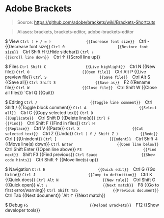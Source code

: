 # Adobe Brackets

> Source: https://github.com/adobe/brackets/wiki/Brackets-Shortcuts

> Aliases: brackets, brackets-editor, adobe-brackets-editor

$ View
    `Ctrl ( + / = )                {{Increase font size}} 
    `Ctrl -                        {{Decrease font size}} 
    `Ctrl 0                        {{Restore font size}} 
    `Ctrl Shift H                  {{Hide sidebar}} 
    `Ctrl ↓                        {{Scroll line down}} 
    `Ctrl ↑                        {{Scroll line up}} 

$ Files
    `Ctrl Shift C                  {{Live highlight}} 
    `Ctrl N                        {{New file}} 
    `Ctrl O                        {{Open file}} 
    `Ctrl Alt P                    {{Live preview file}} 
    `Ctrl S                        {{Save file}} 
    `Ctrl Alt S                    {{Save all}} 
    `Ctrl Shift S                  {{Save as}} 
    `F2                            {{Rename file}} 
    `Ctrl W                        {{Close file}} 
    `Ctrl Shift W                  {{Close all files}} 
    `Ctrl Q                        {{Quit}} 

$ Editing
    `Ctrl /                        {{Toggle line comment}} 
    `Ctrl Shift /                  {{Toggle block comment}} 
    `Ctrl A                        {{Select all}} 
    `Ctrl C                        {{Copy selected text}} 
    `Ctrl D                        {{Duplicate}} 
    `Ctrl Shift D                  {{Delete line(s)}} 
    `Ctrl F                        {{Find}} 
    `Ctrl Shift F                  {{Find in files}} 
    `Ctrl H                        {{Replace}} 
    `Ctrl V                        {{Paste}} 
    `Ctrl X                        {{Cut selected text}} 
    `Ctrl Z                        {{Undo}} 
    `Ctrl ( Y / Shift Z )          {{Redo}} 
    `Ctrl ]                        {{Unindent}} 
    `Ctrl [                        {{Indent}} 
    `Ctrl Shift ↓                  {{Move line(s) down}} 
    `Ctrl Enter                    {{Open line below}} 
    `Ctrl Shift Enter              {{Open line above}} 
    `F3                            {{Find next}} 
    `Shift F3                      {{Find previous}} 
    `Ctrl Space                    {{Show code hints}} 
    `Ctrl Shift ↑                  {{Move line(s) up}} 

$ Navigation
    `Ctrl E                        {{Quick edit}} 
    `Ctrl G                        {{Go to line}} 
    `Ctrl J                        {{Jump to definition}} 
    `Ctrl K                        {{Quick docs}} 
    `Ctrl Alt N                    {{New rule}} 
    `Ctrl Shift O                  {{Quick open}} 
    `Alt ↓                         {{Next match}} 
    `F8                            {{Go to first error/warning}} 
    `Ctrl Shift Tab                {{Previous document}} 
    `Ctrl Tab                      {{Next document}} 
    `Alt ↑                         {{Next match}} 

$ Debug
    `F5                            {{Reload Brackets}} 
    `F12                           {{Show developer tools}} 

